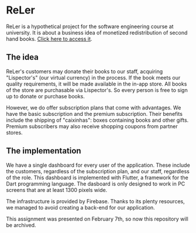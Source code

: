 # ReLer
ReLer is a hypothetical project for the software engineering course at university. It is about a
business idea of monetized redistribution of second hand books. [Click here to access it](
https://reler-sweufrgs.web.app/).

## The idea
ReLer's customers may donate their books to our staff, acquiring "Lispector's" (our virtual
currency) in the process. If the book meets our quality requirements, it will be made available in
the in-app store. All books of the store are purchasable via Lispector's. So every person is free
to sign up to donate or purchase books.

However, we do offer subscription plans that come with advantages. We have the basic subscription
and the premium subscription. Their benefits include the shipping of "caixinhas": boxes containing
books and other gifts. Premium subscribers may also receive shopping coupons from partner stores.

## The implementation
We have a single dashboard for every user of the application. These include the customers,
regardless of the subscription plan, and our staff, regardless of the role. This dashboard is
implemented with Flutter, a framework for the Dart programming language. The dasboard is only
designed to work in PC screens that are at least 1300 pixels wide.

The infrastructure is provided by Firebase. Thanks to its plenty resources, we managed to
avoid creating a back-end for our application.

This assignment was presented on February 7th, so now this repository will be archived.
